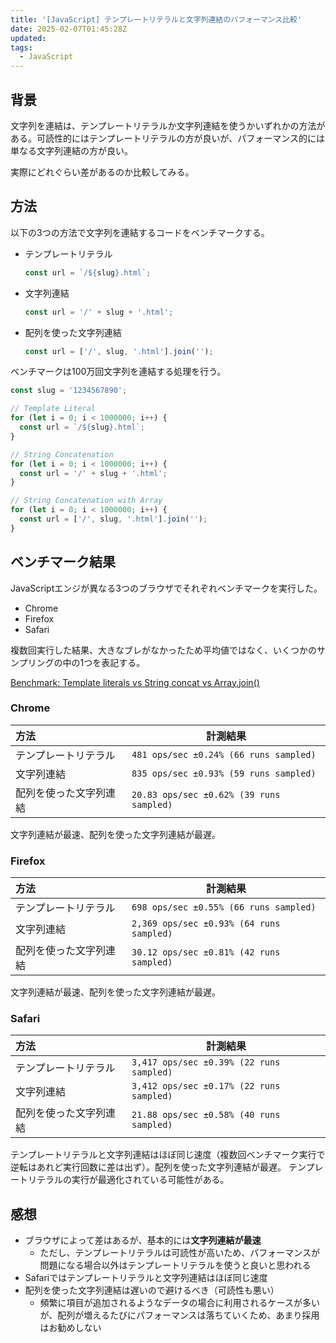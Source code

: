 ```yaml
---
title: '[JavaScript] テンプレートリテラルと文字列連結のパフォーマンス比較'
date: 2025-02-07T01:45:28Z
updated:
tags:
  - JavaScript
---
```


## 背景

文字列を連結は、テンプレートリテラルか文字列連結を使うかいずれかの方法がある。可読性的にはテンプレートリテラルの方が良いが、パフォーマンス的には単なる文字列連結の方が良い。

実際にどれぐらい差があるのか比較してみる。

## 方法

以下の3つの方法で文字列を連結するコードをベンチマークする。

- テンプレートリテラル
  ```js
  const url = `/${slug}.html`;
  ```
- 文字列連結
  ```js
  const url = '/' + slug + '.html';
  ```
- 配列を使った文字列連結
  ```js
  const url = ['/', slug, '.html'].join('');
  ```

ベンチマークは100万回文字列を連結する処理を行う。

```js
const slug = '1234567890';

// Template Literal
for (let i = 0; i < 1000000; i++) {
  const url = `/${slug}.html`;
}

// String Concatenation
for (let i = 0; i < 1000000; i++) {
  const url = '/' + slug + '.html';
}

// String Concatenation with Array
for (let i = 0; i < 1000000; i++) {
  const url = ['/', slug, '.html'].join('');
}
```

## ベンチマーク結果

JavaScriptエンジが異なる3つのブラウザでそれぞれベンチマークを実行した。

- Chrome
- Firefox
- Safari

複数回実行した結果、大きなブレがなかったため平均値ではなく、いくつかのサンプリングの中の1つを表記する。

[Benchmark: Template literals vs String concat vs Array.join() ](https://www.measurethat.net/Benchmarks/Show/33471/2/template-literals-vs-string-concat-vs-arrayjoin)

### Chrome

| 方法                   | 計測結果                                 |
| :--------------------- | ---------------------------------------- |
| テンプレートリテラル   | `481 ops/sec ±0.24% (66 runs sampled)`   |
| 文字列連結             | `835 ops/sec ±0.93% (59 runs sampled)`   |
| 配列を使った文字列連結 | `20.83 ops/sec ±0.62% (39 runs sampled)` |

文字列連結が最速、配列を使った文字列連結が最遅。

### Firefox

| 方法                   | 計測結果                                 |
| :--------------------- | ---------------------------------------- |
| テンプレートリテラル   | `698 ops/sec ±0.55% (66 runs sampled)`   |
| 文字列連結             | `2,369 ops/sec ±0.93% (64 runs sampled)` |
| 配列を使った文字列連結 | `30.12 ops/sec ±0.81% (42 runs sampled)` |

文字列連結が最速、配列を使った文字列連結が最遅。

### Safari

| 方法                   | 計測結果                                 |
| :--------------------- | ---------------------------------------- |
| テンプレートリテラル   | `3,417 ops/sec ±0.39% (22 runs sampled)` |
| 文字列連結             | `3,412 ops/sec ±0.17% (22 runs sampled)` |
| 配列を使った文字列連結 | `21.88 ops/sec ±0.58% (40 runs sampled)` |

テンプレートリテラルと文字列連結はほぼ同じ速度（複数回ベンチマーク実行で逆転はあれど実行回数に差は出ず）。配列を使った文字列連結が最遅。
テンプレートリテラルの実行が最適化されている可能性がある。

## 感想

- ブラウザによって差はあるが、基本的には**文字列連結が最速**
  - ただし、テンプレートリテラルは可読性が高いため、パフォーマンスが問題になる場合以外はテンプレートリテラルを使うと良いと思われる
- Safariではテンプレートリテラルと文字列連結はほぼ同じ速度
- 配列を使った文字列連結は遅いので避けるべき（可読性も悪い）
  - 頻繁に項目が追加されるようなデータの場合に利用されるケースが多いが、配列が増えるたびにパフォーマンスは落ちていくため、あまり採用はお勧めしない
